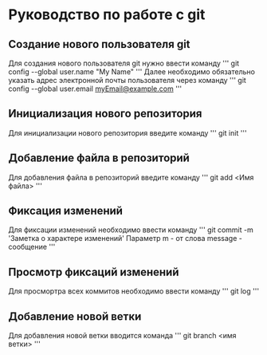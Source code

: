 # Руководство по работе с git

## Создание нового пользователя git
Для создания нового пользователя git нужно ввести команду
'''  git config --global user.name "My Name"
'''
Далее необходимо обязательно указать адрес электронной почты пользователя через команду
'''  git config --global user.email myEmail@example.com
'''   
## Инициализация нового репозитория
Для инициализации нового репозитория введите команду
'''
  git init
'''
## Добавление файла в репозиторий
Для добавления файла в репозиторий введите команду
'''
   git add <Имя файла>
'''
## Фиксация изменений 
Для фиксации изменений необходимо ввести команду
'''
    git commit -m 'Заметка о характере изменений' Параметр m - от слова message - сообщение
'''    
## Просмотр фиксаций изменений
Для просмортра всех коммитов необходимо ввести команду
'''
  git log
'''  
## Добавление новой ветки
Для добавления новой ветки вводится команда
'''
  git branch <имя ветки>
'''  